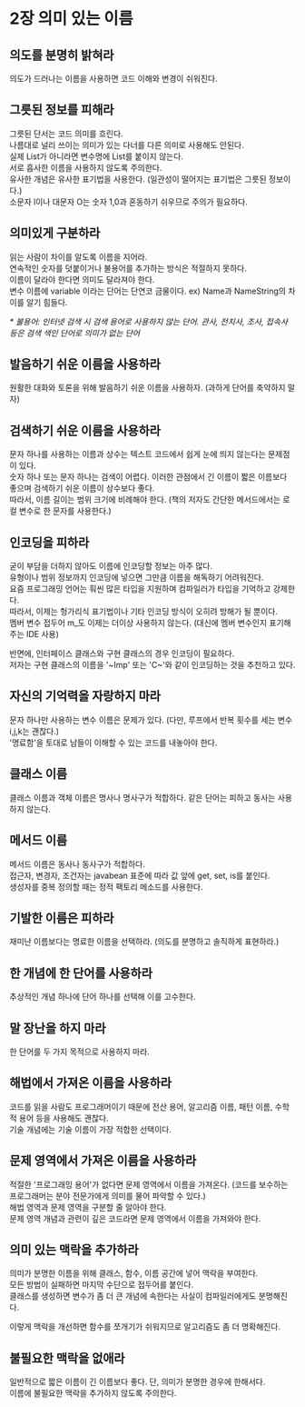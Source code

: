 2장 의미 있는 이름
=========
## 의도를 분명히 밝혀라
의도가 드러나는 이름을 사용하면 코드 이해와 변경이 쉬워진다.

## 그릇된 정보를 피해라
그릇된 단서는 코드 의미를 흐린다.  
나름대로 널리 쓰이는 의미가 있는 다너를 다른 의미로 사용해도 안된다.  
실제 List가 아니라면 변수명에 List를 붙이지 않는다.  
서로 흡사한 이름을 사용하지 않도록 주의한다.  
유사한 개념은 유사한 표기법을 사용한다. (일관성이 떨어지는 표기법은 그릇된 정보이다.)  
소문자 l이나 대문자 O는 숫자 1,0과 혼동하기 쉬우므로 주의가 필요하다.

## 의미있게 구분하라
읽는 사람이 차이를 알도록 이름을 지어라.   
연속적인 숫자를 덧붙이거나 불용어를 추가하는 방식은 적절하지 못하다.  
이름이 달라야 한다면 의미도 달라져야 한다.  
변수 이름에 variable 이라는 단어는 단연코 금물이다.   ex) Name과 NameString의 차이를 알기 힘들다.

_* 불용어: 인터넷 검색 시 검색 용어로 사용하지 않는 단어. 관사, 전치사, 조사, 접속사 등은 검색 색인 단어로 의미가 없는 단어_

## 발음하기 쉬운 이름을 사용하라
원활한 대화와 토론을 위해 발음하기 쉬운 이름을 사용하자. (과하게 단어를 축약하지 말자)

## 검색하기 쉬운 이름을 사용하라
문자 하나를 사용하는 이름과 상수는 텍스트 코드에서 쉽게 눈에 띄지 않는다는 문제점이 있다.  
숫자 하나 또는 문자 하나는 검색이 어렵다. 이러한 관점에서 긴 이름이 짧은 이름보다 좋으며 검색하기 쉬운 이름이 상수보다 좋다.    
따라서, 이름 길이는 범위 크기에 비례해야 한다. (책의 저자도 간단한 메서드에서는 로컬 변수로 한 문자를 사용한다.)

## 인코딩을 피하라
굳이 부담을 더하지 않아도 이름에 인코딩할 정보는 아주 많다.  
유형이나 범위 정보까지 인코딩에 넣으면 그만큼 이름을 해독하기 어려워진다.  
요즘 프로그래밍 언어는 훠씬 많은 타입을 지원하며 컴파일러가 타입을 기억하고 강제한다.  
따라서, 이제는 헝가리식 표기법이나 기타 인코딩 방식이 오히려 방해가 될 뿐이다.  
멤버 변수 접두어 m_도 이제는 더이상 사용하지 않는다. (대신에 멤버 변수인지 표기해주는 IDE 사용)

반면에, 인터페이스 클래스와 구현 클래스의 경우 인코딩이 필요하다.  
저자는 구현 클래스의 이름을 '~Imp' 또는 'C~'와 같이 인코딩하는 것을 추천하고 있다.

## 자신의 기억력을 자랑하지 마라
문자 하나만 사용하는 변수 이름은 문제가 있다. (다만, 루프에서 반복 횟수를 세는 변수 i,j,k는 괜찮다.)   
'명료함'을 토대로 남들이 이해할 수 있는 코드를 내놓아야 한다.

## 클래스 이름
클래스 이름과 객체 이름은 명사나 명사구가 적합하다.
같은 단어는 피하고 동사는 사용하지 않는다.

## 메서드 이름
메서드 이름은 동사나 동사구가 적합하다.  
접근자, 변경자, 조건자는 javabean 표준에 따라 값 앞에 get, set, is를 붙인다.  
생성자를 중복 정의할 때는 정적 팩토리 메소드를 사용한다.

## 기발한 이름은 피하라
재미난 이름보다는 명료한 이름을 선택하라. (의도를 분명하고 솔직하게 표현하라.)

## 한 개념에 한 단어를 사용하라
추상적인 개념 하나에 단어 하나를 선택해 이를 고수한다.

## 말 장난을 하지 마라
한 단어를 두 가지 목적으로 사용하지 마라.

## 해법에서 가져온 이름을 사용하라
코드를 읽을 사람도 프로그래머이기 때문에 전산 용어, 알고리즘 이름, 패턴 이름, 수학적 용어 등을 사용해도 괜찮다.  
기술 개념에는 기술 이름이 가장 적합한 선택이다.

## 문제 영역에서 가져온 이름을 사용하라
적절한 '프로그래밍 용어'가 없다면 문제 영역에서 이름을 가져온다. (코드를 보수하는 프로그래머는 분야 전문가에게 의미를 물어 파악할 수 있다.)  
해법 영역과 문제 영역을 구분할 줄 알아야 한다.  
문제 영역 개념과 관련이 깊은 코드라면 문제 영역에서 이름을 가져와야 한다.

## 의미 있는 맥락을 추가하라
의미가 분명한 이름을 위해 클래스, 함수, 이름 공간에 넣어 맥락을 부여한다.  
모든 방법이 실패하면 마지막 수단으로 접두어를 붙인다.  
클래스를 생성하면 변수가 좀 더 큰 개념에 속한다는 사실이 컴파일러에게도 분명해진다.

이렇게 맥락을 개선하면 함수를 쪼개기가 쉬워지므로 알고리즘도 좀 더 명확해진다.

## 불필요한 맥락을 없애라
일반적으로 짧은 이름이 긴 이름보다 좋다. 단, 의미가 분명한 경우에 한해서다.  
이름에 불필요한 맥락을 추가하지 않도록 주의한다.  






